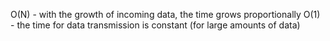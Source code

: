 O(N) - with the growth of incoming data, the time grows proportionally
O(1) - the time for data transmission is constant (for large amounts of data)